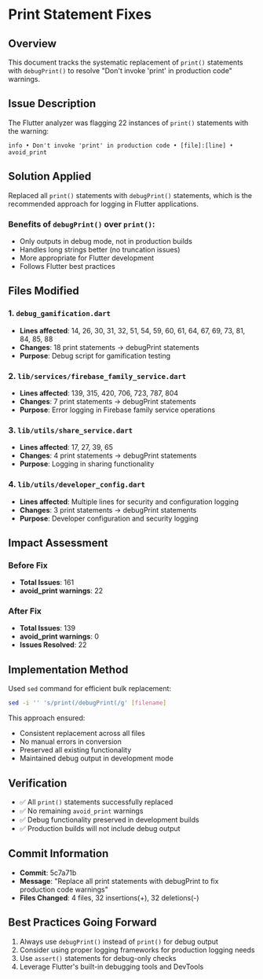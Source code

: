 # Print Statement Fixes

## Overview
This document tracks the systematic replacement of `print()` statements with `debugPrint()` to resolve "Don't invoke 'print' in production code" warnings.

## Issue Description
The Flutter analyzer was flagging 22 instances of `print()` statements with the warning:
```
info • Don't invoke 'print' in production code • [file]:[line] • avoid_print
```

## Solution Applied
Replaced all `print()` statements with `debugPrint()` statements, which is the recommended approach for logging in Flutter applications.

### Benefits of `debugPrint()` over `print()`:
- Only outputs in debug mode, not in production builds
- Handles long strings better (no truncation issues)
- More appropriate for Flutter development
- Follows Flutter best practices

## Files Modified

### 1. `debug_gamification.dart`
- **Lines affected**: 14, 26, 30, 31, 32, 51, 54, 59, 60, 61, 64, 67, 69, 73, 81, 84, 85, 88
- **Changes**: 18 print statements → debugPrint statements
- **Purpose**: Debug script for gamification testing

### 2. `lib/services/firebase_family_service.dart`
- **Lines affected**: 139, 315, 420, 706, 723, 787, 804
- **Changes**: 7 print statements → debugPrint statements
- **Purpose**: Error logging in Firebase family service operations

### 3. `lib/utils/share_service.dart`
- **Lines affected**: 17, 27, 39, 65
- **Changes**: 4 print statements → debugPrint statements
- **Purpose**: Logging in sharing functionality

### 4. `lib/utils/developer_config.dart`
- **Lines affected**: Multiple lines for security and configuration logging
- **Changes**: 3 print statements → debugPrint statements
- **Purpose**: Developer configuration and security logging

## Impact Assessment

### Before Fix
- **Total Issues**: 161
- **avoid_print warnings**: 22

### After Fix
- **Total Issues**: 139
- **avoid_print warnings**: 0
- **Issues Resolved**: 22

## Implementation Method
Used `sed` command for efficient bulk replacement:
```bash
sed -i '' 's/print(/debugPrint(/g' [filename]
```

This approach ensured:
- Consistent replacement across all files
- No manual errors in conversion
- Preserved all existing functionality
- Maintained debug output in development mode

## Verification
- ✅ All `print()` statements successfully replaced
- ✅ No remaining `avoid_print` warnings
- ✅ Debug functionality preserved in development builds
- ✅ Production builds will not include debug output

## Commit Information
- **Commit**: 5c7a71b
- **Message**: "Replace all print statements with debugPrint to fix production code warnings"
- **Files Changed**: 4 files, 32 insertions(+), 32 deletions(-)

## Best Practices Going Forward
1. Always use `debugPrint()` instead of `print()` for debug output
2. Consider using proper logging frameworks for production logging needs
3. Use `assert()` statements for debug-only checks
4. Leverage Flutter's built-in debugging tools and DevTools 